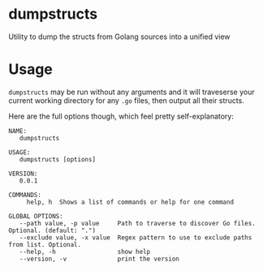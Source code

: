 # dumpstructs
Utility to dump the structs from Golang sources into a unified view

# Usage

`dumpstructs` may be run without any arguments and it will traveserse your
current working directory for any `.go` files, then output all their structs.

Here are the full options though, which feel pretty self-explanatory:

```
NAME:
   dumpstructs

USAGE:
   dumpstructs [options]

VERSION:
   0.0.1

COMMANDS:
     help, h  Shows a list of commands or help for one command

GLOBAL OPTIONS:
   --path value, -p value     Path to traverse to discover Go files. Optional. (default: ".")
   --exclude value, -x value  Regex pattern to use to exclude paths from list. Optional.
   --help, -h                 show help
   --version, -v              print the version
```
